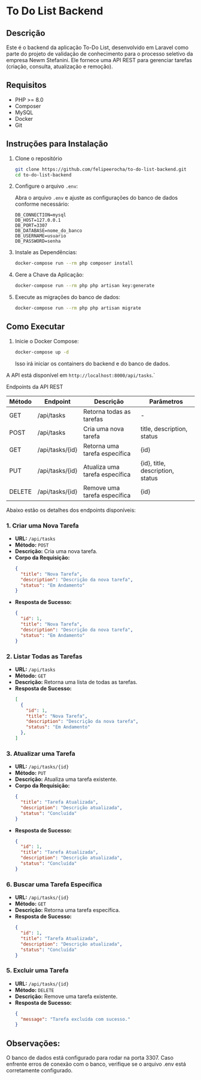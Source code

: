 # To Do List Backend

## Descrição

Este é o backend da aplicação To-Do List, desenvolvido em Laravel como parte do projeto de validação de conhecimento para o processo seletivo da empresa Newm Stefanini. Ele fornece uma API REST para gerenciar tarefas (criação, consulta, atualização e remoção).

## Requisitos

- PHP >= 8.0
- Composer
- MySQL
- Docker
- Git

## Instruções para Instalação

1. Clone o repositório

    ```bash
    git clone https://github.com/felipeerocha/to-do-list-backend.git
    cd to-do-list-backend
    ```
    
2. Configure o arquivo `.env`:

    Abra o arquivo `.env` e ajuste as configurações do banco de dados conforme necessário:

    ```env
    DB_CONNECTION=mysql
    DB_HOST=127.0.0.1
    DB_PORT=3307
    DB_DATABASE=nome_do_banco
    DB_USERNAME=usuario
    DB_PASSWORD=senha
    ```

3. Instale as Dependências:

    ```bash
    docker-compose run --rm php composer install
    ```

4. Gere a Chave da Aplicação:

    ```bash
    docker-compose run --rm php php artisan key:generate
    ```

5. Execute as migrações do banco de dados:

    ```bash
    docker-compose run --rm php php artisan migrate
    ```

## Como Executar

1. Inicie o Docker Compose:

    ```bash
    docker-compose up -d
    ```

    Isso irá iniciar os containers do backend e do banco de dados.

A API está disponível em `http://localhost:8000/api/tasks`.`

Endpoints da API REST

Método | Endpoint | Descrição | Parâmetros
--- | --- | --- | ---
GET | /api/tasks | Retorna todas as tarefas | -
POST | /api/tasks | Cria uma nova tarefa | title, description, status
GET | /api/tasks/{id} | Retorna uma tarefa específica | {id}
PUT | /api/tasks/{id} | Atualiza uma tarefa específica | {id}, title, description, status
DELETE | /api/tasks/{id} | Remove uma tarefa específica | {id}

Abaixo estão os detalhes dos endpoints disponíveis:

### 1. Criar uma Nova Tarefa

- **URL:** `/api/tasks`
- **Método:** `POST`
- **Descrição:** Cria uma nova tarefa.
- **Corpo da Requisição:**
    ```json
    {
      "title": "Nova Tarefa",
      "description": "Descrição da nova tarefa",
      "status": "Em Andamento"
    }
    ```
- **Resposta de Sucesso:**
    ```json
    {
      "id": 1,
      "title": "Nova Tarefa",
      "description": "Descrição da nova tarefa",
      "status": "Em Andamento"
    }
    ```

### 2. Listar Todas as Tarefas

- **URL:** `/api/tasks`
- **Método:** `GET`
- **Descrição:** Retorna uma lista de todas as tarefas.
- **Resposta de Sucesso:**
    ```json
    [
      {
        "id": 1,
        "title": "Nova Tarefa",
        "description": "Descrição da nova tarefa",
        "status": "Em Andamento"
      },
    ]
    ```

### 3. Atualizar uma Tarefa

- **URL:** `/api/tasks/{id}`
- **Método:** `PUT`
- **Descrição:** Atualiza uma tarefa existente.
- **Corpo da Requisição:**
    ```json
    {
      "title": "Tarefa Atualizada",
      "description": "Descrição atualizada",
      "status": "Concluída"
    }
    ```
- **Resposta de Sucesso:**
    ```json
    {
      "id": 1,
      "title": "Tarefa Atualizada",
      "description": "Descrição atualizada",
      "status": "Concluída"
    }

    ```
### 6. Buscar uma Tarefa Específica

- **URL:** `/api/tasks/{id}`
- **Método:** `GET`
- **Descrição:** Retorna uma tarefa específica.
- **Resposta de Sucesso:**
    ```json
    {
      "id": 1,
      "title": "Tarefa Atualizada",
      "description": "Descrição atualizada",
      "status": "Concluída"
    }

### 5. Excluir uma Tarefa

- **URL:** `/api/tasks/{id}`
- **Método:** `DELETE`
- **Descrição:** Remove uma tarefa existente.
- **Resposta de Sucesso:**
    ```json
    {
      "message": "Tarefa excluída com sucesso."
    }
    ```

## Observações:

O banco de dados está configurado para rodar na porta 3307. Caso enfrente erros de conexão com o banco, verifique se o arquivo .env está corretamente configurado.
